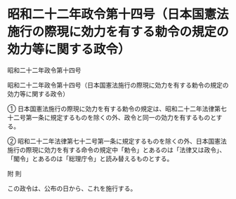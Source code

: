 # 昭和二十二年政令第十四号（日本国憲法施行の際現に効力を有する勅令の規定の効力等に関する政令）

昭和二十二年政令第十四号

昭和二十二年政令第十四号（日本国憲法施行の際現に効力を有する勅令の規定の効力等に関する政令）

① 日本国憲法施行の際現に効力を有する勅令の規定は、昭和二十二年法律第七十二号第一条に規定するものを除くの外、政令と同一の効力を有するものとする。

② 昭和二十二年法律第七十二号第一条に規定するものを除くの外、日本国憲法施行の際現に効力を有する命令の規定中「勅令」とあるのは「法律又は政令」、「閣令」とあるのは「総理庁令」と読み替えるものとする。

附 則

この政令は、公布の日から、これを施行する。
